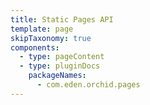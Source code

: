 ```yaml
---
title: Static Pages API
template: page
skipTaxonomy: true
components:
  - type: pageContent
  - type: pluginDocs
    packageNames: 
      - com.eden.orchid.pages
---
```

